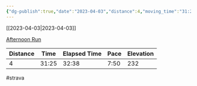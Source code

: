 ```yaml
---
{"dg-publish":true,"date":"2023-04-03","distance":4,"moving_time":"31:25","elapsed_time":"32:38","pace":"7:50","total_elevation_gain":232,"url":"https://www.strava.com/activities/8828101461","permalink":"/01-personal/strava/2023-04-03-afternoon-run/","dgPassFrontmatter":true}
---
```



[[2023-04-03\|2023-04-03]]

[Afternoon Run](https://www.strava.com/activities/8828101461)

| Distance | Time  | Elapsed Time | Pace | Elevation |
| -------- | ----- | ------------ | ---- | --------- |
| 4        | 31:25 | 32:38        | 7:50 | 232       |




#strava
